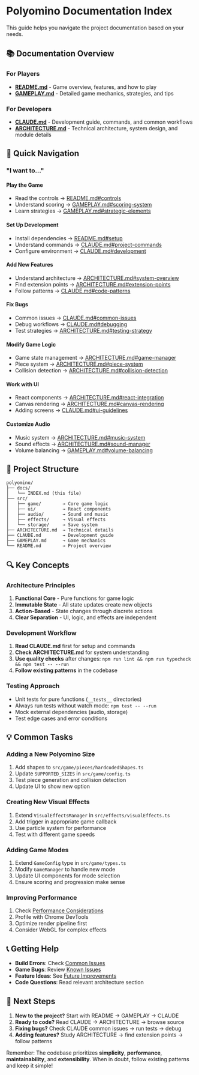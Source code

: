 # Polyomino Documentation Index

This guide helps you navigate the project documentation based on your needs.

## 📚 Documentation Overview

### For Players
- **[README.md](../README.md)** - Game overview, features, and how to play
- **[GAMEPLAY.md](../GAMEPLAY.md)** - Detailed game mechanics, strategies, and tips

### For Developers
- **[CLAUDE.md](../CLAUDE.md)** - Development guide, commands, and common workflows
- **[ARCHITECTURE.md](../ARCHITECTURE.md)** - Technical architecture, system design, and module details

## 🎯 Quick Navigation

### "I want to..."

#### Play the Game
- Read the controls → [README.md#controls](../README.md#controls)
- Understand scoring → [GAMEPLAY.md#scoring-system](../GAMEPLAY.md#scoring-system)
- Learn strategies → [GAMEPLAY.md#strategic-elements](../GAMEPLAY.md#strategic-elements)

#### Set Up Development
- Install dependencies → [README.md#setup](../README.md#setup)
- Understand commands → [CLAUDE.md#project-commands](../CLAUDE.md#project-commands)
- Configure environment → [CLAUDE.md#development](../CLAUDE.md#development)

#### Add New Features
- Understand architecture → [ARCHITECTURE.md#system-overview](../ARCHITECTURE.md#system-overview)
- Find extension points → [ARCHITECTURE.md#extension-points](../ARCHITECTURE.md#extension-points)
- Follow patterns → [CLAUDE.md#code-patterns](../CLAUDE.md#code-patterns)

#### Fix Bugs
- Common issues → [CLAUDE.md#common-issues](../CLAUDE.md#common-issues)
- Debug workflows → [CLAUDE.md#debugging](../CLAUDE.md#debugging)
- Test strategies → [ARCHITECTURE.md#testing-strategy](../ARCHITECTURE.md#testing-strategy)

#### Modify Game Logic
- Game state management → [ARCHITECTURE.md#game-manager](../ARCHITECTURE.md#game-manager)
- Piece system → [ARCHITECTURE.md#piece-system](../ARCHITECTURE.md#piece-system)
- Collision detection → [ARCHITECTURE.md#collision-detection](../ARCHITECTURE.md#collision-detection)

#### Work with UI
- React components → [ARCHITECTURE.md#react-integration](../ARCHITECTURE.md#react-integration)
- Canvas rendering → [ARCHITECTURE.md#canvas-rendering](../ARCHITECTURE.md#canvas-rendering)
- Adding screens → [CLAUDE.md#ui-guidelines](../CLAUDE.md#ui-guidelines)

#### Customize Audio
- Music system → [ARCHITECTURE.md#music-system](../ARCHITECTURE.md#music-system)
- Sound effects → [ARCHITECTURE.md#sound-manager](../ARCHITECTURE.md#sound-manager)
- Volume balancing → [GAMEPLAY.md#volume-balancing](../GAMEPLAY.md#volume-balancing)

## 📁 Project Structure

```
polyomino/
├── docs/
│   └── INDEX.md (this file)
├── src/
│   ├── game/        → Core game logic
│   ├── ui/          → React components
│   ├── audio/       → Sound and music
│   ├── effects/     → Visual effects
│   └── storage/     → Save system
├── ARCHITECTURE.md  → Technical details
├── CLAUDE.md        → Development guide
├── GAMEPLAY.md      → Game mechanics
└── README.md        → Project overview
```

## 🔍 Key Concepts

### Architecture Principles
1. **Functional Core** - Pure functions for game logic
2. **Immutable State** - All state updates create new objects
3. **Action-Based** - State changes through discrete actions
4. **Clear Separation** - UI, logic, and effects are independent

### Development Workflow
1. **Read CLAUDE.md** first for setup and commands
2. **Check ARCHITECTURE.md** for system understanding
3. **Use quality checks** after changes: `npm run lint && npm run typecheck && npm test -- --run`
4. **Follow existing patterns** in the codebase

### Testing Approach
- Unit tests for pure functions (`__tests__` directories)
- Always run tests without watch mode: `npm test -- --run`
- Mock external dependencies (audio, storage)
- Test edge cases and error conditions

## 💡 Common Tasks

### Adding a New Polyomino Size
1. Add shapes to `src/game/pieces/hardcodedShapes.ts`
2. Update `SUPPORTED_SIZES` in `src/game/config.ts`
3. Test piece generation and collision detection
4. Update UI to show new option

### Creating New Visual Effects
1. Extend `VisualEffectsManager` in `src/effects/visualEffects.ts`
2. Add trigger in appropriate game callback
3. Use particle system for performance
4. Test with different game speeds

### Adding Game Modes
1. Extend `GameConfig` type in `src/game/types.ts`
2. Modify `GameManager` to handle new mode
3. Update UI components for mode selection
4. Ensure scoring and progression make sense

### Improving Performance
1. Check [Performance Considerations](../ARCHITECTURE.md#performance-considerations)
2. Profile with Chrome DevTools
3. Optimize render pipeline first
4. Consider WebGL for complex effects

## 📞 Getting Help

- **Build Errors**: Check [Common Issues](../CLAUDE.md#common-issues)
- **Game Bugs**: Review [Known Issues](../ARCHITECTURE.md#known-issues)
- **Feature Ideas**: See [Future Improvements](../ARCHITECTURE.md#future-improvements)
- **Code Questions**: Read relevant architecture section

## 🚀 Next Steps

1. **New to the project?** Start with README → GAMEPLAY → CLAUDE
2. **Ready to code?** Read CLAUDE → ARCHITECTURE → browse source
3. **Fixing bugs?** Check CLAUDE common issues → run tests → debug
4. **Adding features?** Study ARCHITECTURE → find extension points → follow patterns

Remember: The codebase prioritizes **simplicity**, **performance**, **maintainability**, and **extensibility**. When in doubt, follow existing patterns and keep it simple!